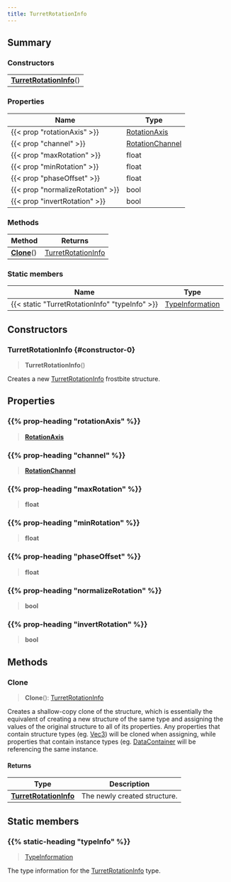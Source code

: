 ```yaml
---
title: TurretRotationInfo
---
```



## Summary
### Constructors
| |
| ----------- |
| **[TurretRotationInfo](#constructor-0)**() |

### Properties
| Name | Type |
| ---- | ---- |
| {{< prop "rotationAxis" >}} | [RotationAxis](/vext/ref/fb/rotationaxis) |
| {{< prop "channel" >}} | [RotationChannel](/vext/ref/fb/rotationchannel) |
| {{< prop "maxRotation" >}} | float |
| {{< prop "minRotation" >}} | float |
| {{< prop "phaseOffset" >}} | float |
| {{< prop "normalizeRotation" >}} | bool |
| {{< prop "invertRotation" >}} | bool |

### Methods
| Method | Returns |
| ------ | ---- |
| **[Clone](#clone)**() | [TurretRotationInfo](/vext/ref/fb/turretrotationinfo) |

### Static members
| Name | Type |
| ---- | ---- |
| {{< static "TurretRotationInfo" "typeInfo" >}} | [TypeInformation](/vext/ref/shared/class/typeinformation) |

## Constructors
### TurretRotationInfo {#constructor-0}
> **TurretRotationInfo**()

Creates a new [TurretRotationInfo](/vext/ref/fb/turretrotationinfo) frostbite structure.

## Properties
### {{% prop-heading "rotationAxis" %}}
> **[RotationAxis](/vext/ref/fb/rotationaxis)**

### {{% prop-heading "channel" %}}
> **[RotationChannel](/vext/ref/fb/rotationchannel)**

### {{% prop-heading "maxRotation" %}}
> **float**

### {{% prop-heading "minRotation" %}}
> **float**

### {{% prop-heading "phaseOffset" %}}
> **float**

### {{% prop-heading "normalizeRotation" %}}
> **bool**

### {{% prop-heading "invertRotation" %}}
> **bool**

## Methods
### Clone
> **Clone**(): [TurretRotationInfo](/vext/ref/fb/turretrotationinfo)

Creates a shallow-copy clone of the structure, which is essentially the equivalent of creating a new structure of the same type and assigning the values of the original structure to all of its properties. Any properties that contain structure types (eg. [Vec3](/vext/ref/shared/class/vec3)) will be cloned when assigning, while properties that contain instance types (eg. [DataContainer](/vext/ref/shared/class/datacontainer) will be referencing the same instance.

#### Returns
| Type | Description |
| ---- | ----------- |
| **[TurretRotationInfo](/vext/ref/fb/turretrotationinfo)** | The newly created structure. |

## Static members
### {{% static-heading "typeInfo" %}}
> [TypeInformation](/vext/ref/shared/class/typeinformation)

The type information for the [TurretRotationInfo](/vext/ref/fb/turretrotationinfo) type.

